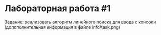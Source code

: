 # Лабораторная работа #1
Задание: реализовать алгоритм линейного поиска для ввода с консоли (допополнительная информация в файле info/task.png)